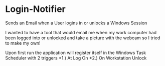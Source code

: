 # Login-Notifier
Sends an Email when a User logins in or unlocks a Windows Session

I wanted to have a tool that would email me when my work computer had been logged into or unlocked and take a picture with the webcam so I tried to make my own!

Upon first run the application will register itself in the Windows Task Scheduler with 2 triggers
  *1.) At Log On
  *2.) On Workstation Unlock

